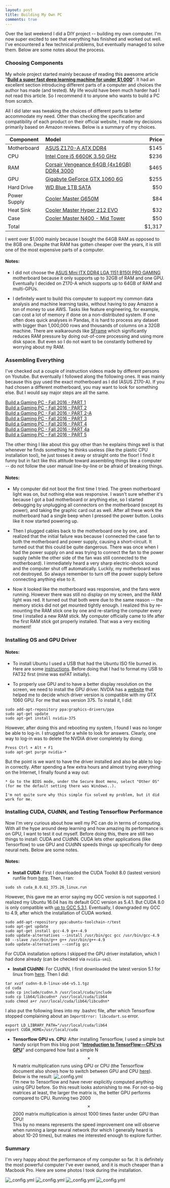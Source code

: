 ```yaml
---
layout: post
title: Building My Own PC
comments: true
---
```


Over the last weekend I did a DIY project -- building my own computer. I'm now super excited to see that everything has finished and worked out well. I've encountered a few technical problems, but eventually managed to solve them. Below are some notes about the process.

### Choosing Components

My whole project started mainly because of reading this awesome article "[**Build a super fast deep learning machine for under $1,000**](https://www.oreilly.com/learning/build-a-super-fast-deep-learning-machine-for-under-1000)". It had an excellent section introducing different parts of a computer and choices the author has made (and tested). My life would have been much harder had I not read this article. So I recommend it to anyone who wants to build a PC from scratch.

All I did later was tweaking the choices of different parts to better accommodate my need. Other than checking the specification and compatibility of each product on their official website, I made my decisions primarily based on Amazon reviews. Below is a summary of my choices.

| Component     | Model |  Price |
| ------------- |:------| ------:|
| Motherboard   |[ASUS Z170-A ATX DDR4](https://www.amazon.com/gp/product/B012NH05UW/ref=oh_aui_detailpage_o02_s01?ie=UTF8&psc=1) | $145 |
| CPU           |[Intel Core i5 6600K 3.50 GHz](https://www.amazon.com/gp/product/B012M8M7TY/ref=oh_aui_detailpage_o02_s01?ie=UTF8&psc=1)  |    $236 |
| RAM           |[Corsair Vengeance 64GB (4x16GB) DDR4 3000](https://www.amazon.com/gp/product/B01HKF3TXM/ref=oh_aui_detailpage_o02_s00?ie=UTF8&psc=1)       |   $465   |
| GPU           |[Gigabyte GeForce GTX 1060 6G](https://www.amazon.com/gp/product/B01JNUO6BG/ref=oh_aui_detailpage_o02_s01?ie=UTF8&psc=1)      |     $255 |
| Hard Drive    |[WD Blue 1TB SATA](https://www.amazon.com/gp/product/B0088PUEPK/ref=oh_aui_detailpage_o02_s01?ie=UTF8&psc=1)  |  $50 |
| Power Supply  |[Cooler Master G650M](https://www.amazon.com/gp/product/B00MAZK6IO/ref=oh_aui_detailpage_o01_s00?ie=UTF8&psc=1)       |    $84 |
| Heat Sink     |[Cooler Master Hyper 212 EVO](https://www.amazon.com/gp/product/B005O65JXI/ref=oh_aui_detailpage_o01_s01?ie=UTF8&psc=1)       |     $32 |
| Case          |[Cooler Master N400 - Mid Tower](https://www.amazon.com/gp/product/B00DKXXBU0/ref=oh_aui_detailpage_o01_s00?ie=UTF8&psc=1)       |     $50 |
| Total         |       |     $1,317 |

I went over $1,000 mainly because I bought the 64GB RAM as opposed to the 8GB one. Despite that RAM has gotten cheaper over the years, it is still one of the most expensive parts of a computer.


#### Notes:
  * I did not choose the [ASUS Mini ITX DDR4 LGA 1151 B150I PRO GAMING](https://www.asus.com/us/Motherboards/B150I-PRO-GAMING-WIFI-AURA/) motherboard because it only supports up to 32GB of RAM and one GPU. Eventually I decided on Z170-A which supports up to 64GB of RAM and multi-GPUs.

  * I definitely want to build this computer to support my common data analysis and machine learning tasks, without having to pay Amazon a ton of money to use AWS. Tasks like feature engineering, for example, can cost a lot of memory if done on a non-distributed system. If one often does quick analyses in Pandas, it is hard to process any dataset with bigger than 1,000,000 rows and thousands of columns on a 32GB machine. There are walkarounds like [SFrame](https://github.com/turi-code/SFrame) which significantly reduces RAM pressure by doing out-of-core processing and using more disk space. But even so I do not want to be constantly bothered by worrying about my RAM.  


### Assembling Everything

I've checked out a couple of instruction videos made by different persons on Youtube. But eventually I followed along the following ones. It was mainly because this guy used the exact motherboard as I did (ASUS Z170-A). If you had chosen a different motherboard, you may want to look for something else. But I would say major steps are all the same.

[Build a Gaming PC - Fall 2016 - PART 1](https://www.youtube.com/watch?v=xke5Kn51vqI)    
[Build a Gaming PC - Fall 2016 - PART 2](https://www.youtube.com/watch?v=jnBG8y0zPBM)  
[Build a Gaming PC - Fall 2016 - PART 2-A](https://www.youtube.com/watch?v=pJGz-grwSlQ)  
[Build a Gaming PC - Fall 2016 - PART 3](https://www.youtube.com/watch?v=pauR2zeGhoA)  
[Build a Gaming PC - Fall 2016 - PART 4](https://www.youtube.com/watch?v=fDzX-usyrZY&t=638s)  
[Build a Gaming PC - Fall 2016 - PART 4a](https://www.youtube.com/watch?v=27z3EJLAbn0&t=103s)  
[Build a Gaming PC - Fall 2016 - PART 5](https://www.youtube.com/watch?v=WSmCFIkjgko)  

The other thing I like about this guy other than he explains things well is that whenever he finds something he thinks useless (like the plastic CPU installation tool), he just tosses it away or straight onto the floor! I find it funny but in fact like this attitude toward assembling things like a computer -- do not follow the user manual line-by-line or be afraid of breaking things.  

#### Notes:  
  * My computer did not boot the first time I tried. The green motherboard light was on, but nothing else was responsive. I wasn't sure whether it's because I got a bad motherboard or anything else, so I started debugging by unplugging all connectors on the motherboard (except its power), and taking the graphic card out as well. After all these work the motherboard had a single beep when I pressed the power button. Looks like it now started powering up.

  * Then I plugged cables back to the motherboard one by one, and realized that the initial failure was because I connected the case fan to both the motherboard and power supply, causing a short-circuit. It turned out that this could be quite dangerous. There was once when I had the power supply on and was trying to connect the fan to the power supply (while the other side of the fan was still connected to the motherboard). I immediately heard a very sharp electric-shock sound and the computer shut off automatically. Luckily, my motherboard was not destroyed. So always remember to turn off the power supply before connecting anything else to it.

  * Now it looked like the motherboard was responsive, and the fans were running. However there was still no display on my screen, and the RAM light was red. It turned out that both were due to the same reason -- the memory sticks did not get mounted tightly enough. I realized this by re-mounting the RAM stick one by one and re-starting the computer every time I installed a new RAM stick. My computer officially came to life after the first RAM stick got properly installed. That was a very exciting moment!  



### Installing OS and GPU Driver

#### Notes:
  * To install Ubuntu I used a USB that had the Ubuntu ISO file burned in. Here are some [instructions](https://www.ubuntu.com/download/desktop/create-a-usb-stick-on-macos). Before doing that I had to format my USB to FAT32 first (mine was exFAT initially).

  * To properly use GPU and to have a better display resolution on the screen, we need to install the GPU driver. NVDIA has a [website](http://www.nvidia.com/Download/index.aspx) that helped me to decide which driver version is compatible with my GTX 1060 GPU. For me that was version 375. To install it, I did:
  ```
  sudo add-apt-repository ppa:graphics-drivers/ppa
  sudo apt-get update
  sudo apt-get install nvidia-375
  ```
  However, after doing this and rebooting my system, I found I was no longer be able to log-in. I struggled for a while to look for answers. Clearly, one way to log-in was to delete the NVDIA driver completely by doing:
  ```
  Press Ctrl + Alt + F1
  sudo apt-get purge nvidia-*
  ```
  But the point is we want to have the driver installed and also be able to log-in correctly. After spending a few extra hours and almost trying everything on the Internet, I finally found a way out:

    * Go to the BIOS mode, under the Secure Boot menu, select "Other OS" (for me the default setting there was Windows..).

    I'm not quite sure why this simple fix solved my problem, but it did work for me.

### Installing CUDA, CUdNN, and Testing Tensorflow Performance

Now I'm very curious about how well my PC can do in terms of computing. With all the hype around deep learning and how amazing its performance is on GPU, I want to test it out myself. Before doing this, there are still two things to install: CUDA and CUdNN. CUDA lets other applications (like Tensorflow) to use GPU and CUdNN speeds things up specifically for deep neural nets. Below are some notes.

#### Notes:
  * **Install CUDA:** First I downloaded the CUDA Toolkit 8.0 (lastest version) runfile from [here](https://developer.nvidia.com/cuda-downloads). Then, I ran:
  ```
  sudo sh cuda_8.0.61_375.26_linux.run
  ```
  However, this gave me an error saying my GCC version is not supported. I realized my Ubuntu 16.04 has its default GCC version as 5.4.1. But CUDA 8.0 is only compatible with [up to GCC 5.3.1](http://docs.nvidia.com/cuda/cuda-installation-guide-linux/#axzz4aU1UITRt). Eventually, I downgraded my GCC to 4.9, after which the installation of CUDA worked.
  ```
  sudo add-apt-repository ppa:ubuntu-toolchain-r/test
  sudo apt-get update
  sudo apt-get install gcc-4.9 g++-4.9
  sudo update-alternatives --install /usr/bin/gcc gcc /usr/bin/gcc-4.9 60 --slave /usr/bin/g++ g++ /usr/bin/g++-4.9  
  sudo update-alternatives --config gcc
  ```
  For CUDA installation options I skipped the GPU driver installation, which I had done already (can be checked via `nvidia-smi`).

  * **Install CUdNN:** For CUdNN, I first downloaded the latest version 5.1 for linux from [here](https://developer.nvidia.com/cudnn). Then I did:
  ```
  tar xvzf cudnn-8.0-linux-x64-v5.1.tgz
  cd cuda
  sudo cp include/cudnn.h /usr/local/cuda/include
  sudo cp lib64/libcudnn* /usr/local/cuda/lib64
  sudo chmod a+r /usr/local/cuda/lib64/libcudnn*
  ```
  I also put the following lines into my .bashrc file, after which Tensorflow stopped complaining about an `ImportError: libcudart.so` error.
  ```
  export LD_LIBRARY_PATH="/usr/local/cuda/lib64
  export CUDA_HOME=/usr/local/cuda
  ```

  * **Tensorflow GPU vs. CPU**: After installing Tensorflow, I used a simple but handy script from this blog post "[**Introduction to TensorFlow — CPU vs GPU**](https://medium.com/@erikhallstrm/hello-world-tensorflow-649b15aed18c#.ipfyuf5a2)" and compared how fast a simple N$$\times$$N matrix multiplication runs using GPU or CPU (the Tensorflow document also shows how to switch between GPU and CPU [here](https://www.tensorflow.org/tutorials/using_gpu)). Below is the result:
  ![_config.yml](/images/2017-03-01-build_a_pc/results.png)  
  I'm new to Tensorflow and have never explicitly computed anything using GPU before. So this result looks astonishing to me. For not-so-big matrices at least, the larger the matrix is, the better GPU performs compared to CPU. Running two 2000$$\times$$2000 matrix multiplication is almost 1000 times faster under GPU than CPU!  
  This by no means represents the speed improvement one will observe when running a large neural network (for which I generally heard is about 10-20 times), but makes me interested enough to explore further.


### Summary

I'm very happy about the performance of my computer so far. It is definitely the most powerful computer I've ever owned, and it is much cheaper than a Macbook Pro. Here are some photos I took during the installation.

![_config.yml](/images/2017-03-01-build_a_pc/IMG_0730.jpg)
![_config.yml](/images/2017-03-01-build_a_pc/IMG_0737.jpg)
![_config.yml](/images/2017-03-01-build_a_pc/IMG_0740.jpg)
![_config.yml](/images/2017-03-01-build_a_pc/IMG_0741.jpg)
